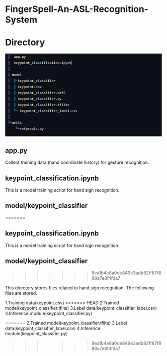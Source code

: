 # FingerSpell-An-ASL-Recognition-System

# Directory

![directory](Screenshots/directoryStructure.png)


## app.py

Collect training data (hand coordinate history) for gesture recognition.

## keypoint\_classification.ipynb

This is a model training script for hand sign recognition.

## model/keypoint\_classifier
=======
## keypoint_classification.ipynb

This is a model training script for hand sign recognition.

## model/keypoint_classifier
>>>>>>> 8ea1b4e8a0de849e3adb82ff87f880a7e8f4fda7

This directory stores files related to hand sign recognition.
The following files are stored.

1.Training data(keypoint.csv)
<<<<<<< HEAD
2.Trained model(keypoint\_classifier.tflite)
3.Label data(keypoint\_classifier\_label.csv)
4.Inference module(keypoint\_classifier.py)

=======
2.Trained model(keypoint_classifier.tflite)
3.Label data(keypoint_classifier_label.csv)
4.Inference module(keypoint_classifier.py)
>>>>>>> 8ea1b4e8a0de849e3adb82ff87f880a7e8f4fda7

